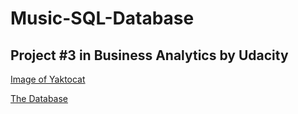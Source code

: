 # Music-SQL-Database
## Project #3 in Business Analytics by Udacity

[Image of Yaktocat](https://video.udacity-data.com/topher/2017/June/5956d5ee_screen-shot-2017-06-29-at-10.51.15-pm/screen-shot-2017-06-29-at-10.51.15-pm.png)

[The Database](
http://video.udacity-data.com.s3.amazonaws.com/topher/2017/September/59cdaf80_chinook-db/chinook-db.zip)
